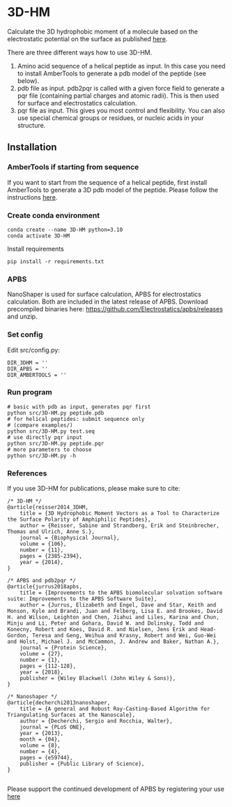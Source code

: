 # 3D-HM
Calculate the 3D hydrophobic moment of a molecule 
based on the electrostatic potential on the surface as published 
[here](https://www.ncbi.nlm.nih.gov/pmc/articles/PMC4052240/).

There are three different ways how to use 3D-HM. 
1) Amino acid sequence of a helical peptide as input.
In this case you need to install AmberTools to generate a pdb
model of the peptide (see below). 
2) pdb file as input. pdb2pqr is called with a given
force field to generate a pqr file (containing partial charges
and atomic radii). This is then used for surface and electrostatics
calculation.
3) pqr file as input. This gives you most control and flexibility.
You can also use special chemical groups or residues, or
nucleic acids in your structure.


## Installation

### AmberTools if starting from sequence
If you want to start from the sequence of a helical peptide, first
install AmberTools to generate a 3D pdb model of the peptide.
Please follow the instructions 
[here](https://ambermd.org/GetAmber.php).

### Create conda environment

```
conda create --name 3D-HM python=3.10
conda activate 3D-HM
```
Install requirements
```
pip install -r requirements.txt
```


### APBS
NanoShaper is used for surface calculation, APBS for
electrostatics calculation. Both are included in the latest 
release of APBS. Download precompiled binaries here:
https://github.com/Electrostatics/apbs/releases and unzip.

### Set config
Edit src/config.py:

```
DIR_3DHM = ''
DIR_APBS = ''
DIR_AMBERTOOLS = ''
```


### Run program 
```
# basic with pdb as input, generates pqr first
python src/3D-HM.py peptide.pdb
# for helical peptides: submit sequence only
# (compare examples/)
python src/3D-HM.py test.seq
# use directly pqr input
python src/3D-HM.py peptide.pqr
# more parameters to choose
python src/3D-HM.py -h
```

### References 
If you use 3D-HM for publications, please make sure to cite:

```
/* 3D-HM */
@article{reisser2014_3DHM,
    title = {3D Hydrophobic Moment Vectors as a Tool to Characterize the Surface Polarity of Amphiphilic Peptides},
    author = {Reisser, Sabine and Strandberg, Erik and Steinbrecher, Thomas and Ulrich, Anne S.},
    journal = {Biophysical Journal},
    volume = {106},
    number = {11},
    pages = {2385-2394},
    year = {2014},  
}

/* APBS and pdb2pqr */
@article{jurrus2018apbs,
    title = {Improvements to the APBS biomolecular solvation software suite: Improvements to the APBS Software Suite}, 
    author = {Jurrus, Elizabeth and Engel, Dave and Star, Keith and Monson, Kyle and Brandi, Juan and Felberg, Lisa E. and Brookes, David H. and Wilson, Leighton and Chen, Jiahui and Liles, Karina and Chun, Minju and Li, Peter and Gohara, David W. and Dolinsky, Todd and Konecny, Robert and Koes, David R. and Nielsen, Jens Erik and Head-Gordon, Teresa and Geng, Weihua and Krasny, Robert and Wei, Guo-Wei and Holst, Michael J. and McCammon, J. Andrew and Baker, Nathan A.}, 
    journal = {Protein Science}, 
    volume = {27}, 
    number = {1}, 
    pages = {112-128},
    year = {2018},
    publisher = {Wiley Blackwell (John Wiley & Sons)}, 
}

/* Nanoshaper */
@article{decherchi2013nanoshaper,
    title = {A general and Robust Ray-Casting-Based Algorithm for Triangulating Surfaces at the Nanoscale},
    author = {Decherchi, Sergio and Rocchia, Walter},
    journal = {PLoS ONE},
    year = {2013},
    month = {04},
    volume = {8},
    number = {4},
    pages = {e59744},
    publisher = {Public Library of Science},
} 


```


Please support the continued development of APBS by registering your use 
[here](http://eepurl.com/by4eQr)






